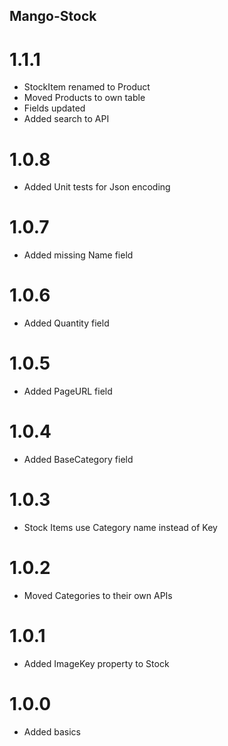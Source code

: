## Mango-Stock

# 1.1.1

* StockItem renamed to Product
* Moved Products to own table
* Fields updated
* Added search to API

# 1.0.8

* Added Unit tests for Json encoding

# 1.0.7

* Added missing Name field

# 1.0.6

* Added Quantity field

# 1.0.5

* Added PageURL field

# 1.0.4

* Added BaseCategory field

# 1.0.3

* Stock Items use Category name instead of Key

# 1.0.2

* Moved Categories to their own APIs

# 1.0.1

* Added ImageKey property to Stock

# 1.0.0

* Added basics